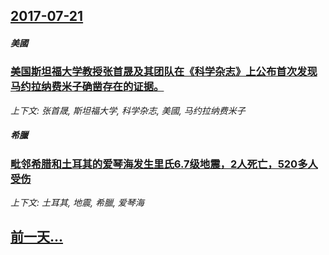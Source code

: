 ## [2017-07-21](/news/2017/07/21/index.md)

##### 美國
### [美国斯坦福大学教授张首晟及其团队在《科学杂志》上公布首次发现马约拉纳费米子确凿存在的证据。](/news/2017/07/21/美国斯坦福大学教授张首晟及其团队在-科学杂志-上公布首次发现马约拉纳费米子确凿存在的证据.md)
_上下文: 张首晟, 斯坦福大学, 科学杂志, 美國, 马约拉纳费米子_

##### 希臘
### [毗邻希腊和土耳其的爱琴海发生里氏6.7级地震，2人死亡，520多人受伤 ](/news/2017/07/21/毗邻希腊和土耳其的爱琴海发生里氏67级地震-2人死亡-520多人受伤.md)
_上下文: 土耳其, 地震, 希臘, 爱琴海_

## [前一天...](/news/2017/07/20/index.md)


